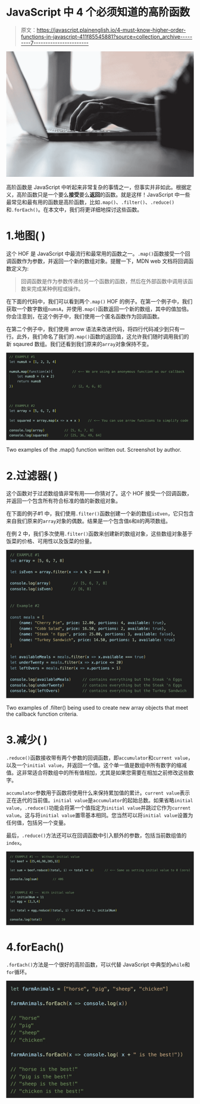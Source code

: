 # JavaScript 中 4 个必须知道的高阶函数

> 原文：<https://javascript.plainenglish.io/4-must-know-higher-order-functions-in-javascript-411f85545881?source=collection_archive---------7----------------------->

![](img/0c4658212c4f00b288ceef064050d53f.png)

高阶函数是 JavaScript 中听起来非常复杂的事情之一，但事实并非如此。根据定义，高阶函数只是一个要么**接受**要么**返回**的函数。就是这样！JavaScript 中一些最常见和最有用的函数是高阶函数，比如`.map()`、`.filter()`、`.reduce()`和`.forEach()`。在本文中，我们将更详细地探讨这些函数。

# 1.地图( )

这个 HOF 是 JavaScript 中最流行和最常用的函数之一。`.map()`函数接受一个回调函数作为参数，并返回一个新的数组对象。提醒一下，MDN web 文档将回调函数定义为:

> 回调函数是作为参数传递给另一个函数的函数，然后在外部函数中调用该函数来完成某种例程或操作。

在下面的代码中，我们可以看到两个`.map()` HOF 的例子。在第一个例子中，我们获取一个数字数组`numsA`，并使用`.map()`函数返回一个新的数组，其中的值加倍。你会注意到，在这个例子中，我们使用一个匿名函数作为回调函数。

在第二个例子中，我们使用 arrow 语法来改进代码，将四行代码减少到只有一行。此外，我们命名了我们的`.map()`函数的返回值，这允许我们随时调用我们的新 sqaured 数组。我们还看到我们原来的`array`对象保持不变。

![](img/f278131b13ad2a9d474df99c2c15b18c.png)

Two examples of the .map() function written out. Screenshot by author.

# 2.过滤器( )

这个函数对于过滤数组值非常有用——你猜对了。这个 HOF 接受一个回调函数，并返回一个包含所有符合标准的值的新数组对象。

在下面的例子#1 中，我们使用`.filter()`函数创建一个新的数组`isEven`，它只包含来自我们原来的`array`对象的偶数。结果是一个包含值`6`和`8`的两项数组。

在例 2 中，我们多次使用`.filter()`函数来创建新的数组对象，这些数组对象基于饭菜的价格、可用性以及饭菜的份量。

![](img/718d28436affc290ab934a6adafca040.png)

Two examples of .filter() being used to create new array objects that meet the callback function criteria.

# 3.减少( )

`.reduce()`函数接收带有两个参数的回调函数，即`accumulator`和`current value`，以及一个`initial value`，并返回一个值。这个单一值是数组中所有数字的缩减值。这非常适合将数组中的所有值相加，尤其是如果您需要在相加之前修改这些数字。

`accumulator`参数用于函数将使用什么来保持累加值的累计。`current value`表示正在迭代的当前值。`initial value`是`accumulator`的起始总数。如果省略`initial value`，`.reduce()`功能会将第一个值指定为`initial value`并跳过它作为`current value`。这与将`initial value`置零基本相同。您当然可以将`initial value`设置为任何值，包括另一个变量。

最后，`.reduce()`方法还可以在回调函数中引入额外的参数，包括当前数组值的`index`。

![](img/8b652af90cb3265e452e5b881b5077ee.png)

# 4.forEach()

`.forEach()`方法是一个很好的高阶函数，可以代替 JavaScript 中典型的`while`和`for`循环。

![](img/27be9337712fecd833c74990083686f1.png)